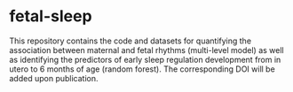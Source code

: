 # fetal-sleep
This repository contains the code and datasets for quantifying the association between maternal and fetal rhythms (multi-level model) as well as identifying the predictors of early sleep regulation development from in utero to 6 months of age (random forest). The corresponding DOI will be added upon publication.
